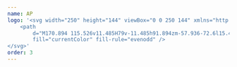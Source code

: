 ```yaml
---
name: AP
logo: '<svg width="250" height="144" viewBox="0 0 250 144" xmlns="http://www.w3.org/2000/svg">
    <path
        d="M170.894 115.526v11.485H79v-11.485h91.894zm-57.936-72.6l15.445 47.918h-11.504l-2.258-7.271H102.12l2.717-9.666h6.803l-5.259-16.933-10.492 33.87H84.705l15.447-47.917h12.806zm33.019 0c11.983 0 19.013 6.032 19.013 16.854 0 10.616-7.03 16.854-19.013 16.854h-1.197v-9.666h.719c5.192 0 8.148-2.644 8.148-7.188 0-4.627-2.956-7.187-8.148-7.187h-4.475v38.25H129.92V42.928z"
        fill="currentColor" fill-rule="evenodd" />
</svg>'
order: 3
---
```

